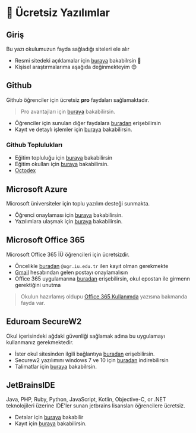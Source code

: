 # 🤑 Ücretsiz Yazılımlar

## Giriş

Bu yazı okulumuzun fayda sağladığı siteleri ele alır

- Resmi sitedeki açıklamalar için [buraya](https://bilgisayarmuhendislik.istanbulc.edu.tr/tr/content/ogrenci/online-kaynaklar) bakabilrsin 🏫
- Kişisel araştırmalarıma aşağıda değinmekteyim 😊

## Github

Github öğrenciler için ücretsiz **pro** faydaları sağlamaktadır.

> Pro avantajları için [buraya][benefits] bakabilirsin.

- Öğrenciler için sunulan diğer faydalara [buradan][github dev pack] erişebilirsin
- Kayıt ve detaylı işlemler için [buraya][github student] bakabilirsin.

### Github Toplulukları

- Eğitim topluluğu için [buraya](https://education.github.community/c/students) bakabilirsin
- Eğitim okulları için [buraya][github education school] bakabilirsin.
- [Octodex][github octodex]

## Microsoft Azure

Microsoft üniversiteler için toplu yazılım desteği sunmakta.

- Öğrenci onaylaması için [buraya][öğrenci onaylama - azure] bakabilirsin.
- Yazılımlara ulaşmak için [buraya][azure devtools] bakabilirsin.

## Microsoft Office 365

Microsoft Office 365 İÜ öğrencileri için ücretsizdir.

- Öncelikle [buradan][office 365 education] `@ogr.iu.edu.tr` ilen kayıt olman gerekmekte
- [Gmail][gmail] hesabından gelen postayı onaylamalısın
- Office 365 uygulamarına [buradan][office 365] erişebilirsin, okul epostan ile girmenn gerektiğini unutma

> Okulun hazırlamış oldupu [Office 365 Kullanımda](https://bilgiislem.istanbul.edu.tr/tr/duyuru/office-365-kullanimda-38004E0056006E00640042005A004C0077006E004D003100) yazısına bakmanda fayda var.

## Eduroam SecureW2

Okul içerisindeki ağdaki güvenliği sağlamak adına bu uygulamayı kullanmanız gerekmektedir.

- İster okul sitesinden ilgili bağlantıya [buradan][securew2] erişebilirsin.
- Securew2 yazılımını windows 7 ve 10 için [buradan][securew2rar] indirebilirsin
- Talimatlar için [buraya][securew2 talimatlar] bakabilrsin.

## JetBrainsIDE

Java, PHP, Ruby, Python, JavaScript, Kotlin, Objective-C, or .NET teknolojileri üzerine IDE'ler sunan jetbrains lisansları öğrencilere ücretsiz.

- Detalar için [buraya][jetbrains detay] bakabilir
- Kayıt için [buraya][jetbrains kayıt] bakabilirsin.

[benefits]: https://education.github.com/benefits/offers
[github student]: https://education.github.com/students
[github dev pack]: https://education.github.com/pack#offers
[github comminity]: https://education.github.community/c/students
[github octodex]: https://octodex.github.com/
[github education school]: https://education.github.com/partners/schools
[details]: https://help.github.com/en/categories/teaching-and-learning-with-github-education
[azure devtools]: https://azureforeducation.microsoft.com/devtools
[öğrenci onaylama - azure]: https://signup.azure.com/studentverification
[office 365 education]: https://products.office.com/tr-tr/student/office-in-education
[gmail]: https://www.office.com/?auth=2&home=1
[office 365]: https://www.office.com/?auth=2&home=1
[jetbrains detay]: https://www.jetbrains.com/shop/eform/students
[jetbrains kayıt]: https://www.jetbrains.com/shop/eform/students
[securew2]: https://bilgiislem.istanbulc.edu.tr/tr/content/eduroam-baglanti-ayarlari/windows-isletim-sistemi
[securew2rar]: ../res/SecureW2_w7.rar
[securew2 talimatlar]: ../res/securew2.pdf
